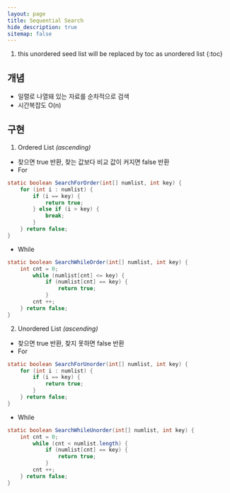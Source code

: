 ```yaml
---
layout: page
title: Sequential Search
hide_description: true
sitemap: false
---
```

1. this unordered seed list will be replaced by toc as unordered list
{:toc}

## 개념
- 일렬로 나열돼 있는 자료를 순차적으로 검색
- 시간복잡도 O(n)

## 구현
1. Ordered List *(ascending)*
 - 찾으면 true 반환, 찾는 값보다 비교 값이 커지면 false 반환
 - For
 ``` java
 static boolean SearchForOrder(int[] numlist, int key) {
     for (int i : numlist) {
         if (i == key) {
             return true;
         } else if (i > key) {
             break;
         }
     } return false;
 }
 ```
 - While
 ``` java
 static boolean SearchWhileOrder(int[] numlist, int key) {
     int cnt = 0;
         while (numlist[cnt] <= key) {
             if (numlist[cnt] == key) {
                 return true;
             }
         cnt ++;
     } return false;
 }
 ```
2. Unordered List *(ascending)*
 - 찾으면 true 반환, 찾지 못하면 false 반환
 - For
 ``` java
 static boolean SearchForUnorder(int[] numlist, int key) {
     for (int i : numlist) {
         if (i == key) {
             return true;
         }
     } return false;
 }
 ```
 - While
 ``` java
 static boolean SearchWhileUnorder(int[] numlist, int key) {
     int cnt = 0;
         while (cnt < numlist.length) {
             if (numlist[cnt] == key) {
                 return true;
             }
         cnt ++;
     } return false;
 }
 ```